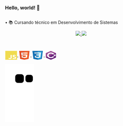 ### Hello, world! 👋

##

• 📚 Cursando técnico em Desenvolvimento de Sistemas

<div align="center">
  <a href="https://github.com/gabrieelapl">
  <img height="160em" src="https://github-readme-stats.vercel.app/api?username=gabrieelapl&show_icons=true&theme=moltack&include_all_commits=true&count_private=true"/>
  <img height="160em" src="https://github-readme-stats.vercel.app/api/top-langs/?username=gabrieelapl&layout=compact&langs_count=7&theme=moltack"/>
</div>

  ##
  
<div style="display: inline_block"><br>
  <img align="center" alt="Rafa-Js" height="30" width="40" src="https://raw.githubusercontent.com/devicons/devicon/master/icons/javascript/javascript-plain.svg">
  <img align="center" alt="Rafa-HTML" height="30" width="40" src="https://raw.githubusercontent.com/devicons/devicon/master/icons/html5/html5-original.svg">
  <img align="center" alt="Rafa-CSS" height="30" width="40" src="https://raw.githubusercontent.com/devicons/devicon/master/icons/css3/css3-original.svg">
  <img align="center" alt="Rafa-Csharp" height="30" width="40" src="https://raw.githubusercontent.com/devicons/devicon/master/icons/csharp/csharp-original.svg">
</div>
  
![snake gif](https://github.com/gabrieelapl/gabrieelapl/blob/output/github-contribution-grid-snake.svg)
